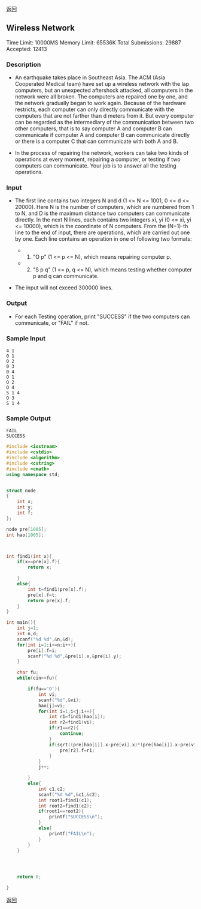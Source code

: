 ﻿[返回](https://github.com/superkunn/acmer#poj)
## Wireless Network
Time Limit: 10000MS		Memory Limit: 65536K
Total Submissions: 29887		Accepted: 12413
### Description

* An earthquake takes place in Southeast Asia. The ACM (Asia Cooperated Medical team) have set up a wireless network with the lap computers, but an unexpected aftershock attacked, all computers in the network were all broken. The computers are repaired one by one, and the network gradually began to work again. Because of the hardware restricts, each computer can only directly communicate with the computers that are not farther than d meters from it. But every computer can be regarded as the intermediary of the communication between two other computers, that is to say computer A and computer B can communicate if computer A and computer B can communicate directly or there is a computer C that can communicate with both A and B. 

* In the process of repairing the network, workers can take two kinds of operations at every moment, repairing a computer, or testing if two computers can communicate. Your job is to answer all the testing operations. 
### Input

* The first line contains two integers N and d (1 <= N <= 1001, 0 <= d <= 20000). Here N is the number of computers, which are numbered from 1 to N, and D is the maximum distance two computers can communicate directly. In the next N lines, each contains two integers xi, yi (0 <= xi, yi <= 10000), which is the coordinate of N computers. From the (N+1)-th line to the end of input, there are operations, which are carried out one by one. Each line contains an operation in one of following two formats: 
  * 1.	"O p" (1 <= p <= N), which means repairing computer p. 
  * 2.	"S p q" (1 <= p, q <= N), which means testing whether computer p and q can communicate. 

* The input will not exceed 300000 lines. 
### Output

* For each Testing operation, print "SUCCESS" if the two computers can communicate, or "FAIL" if not.
### Sample Input
```
4 1
0 1
0 2
0 3
0 4
O 1
O 2
O 4
S 1 4
O 3
S 1 4
```
### Sample Output
```
FAIL
SUCCESS
```
```c++
#include <iostream>
#include <cstdio>
#include <algorithm>
#include <cstring>
#include <cmath>
using namespace std;


struct node
{
    int x;
    int y;
    int f;
};

node pre[1005];
int hao[1005];



int find1(int x){
    if(x==pre[x].f){
        return x;

    }
    else{
        int t=find1(pre[x].f);
        pre[x].f=t;
        return pre[x].f;
    }
}

int main(){
    int j=1;
    int n,d;
    scanf("%d %d",&n,&d);
    for(int i=1;i<=n;i++){
        pre[i].f=i;
        scanf("%d %d",&pre[i].x,&pre[i].y);
    }

    char fu;
    while(cin>>fu){

        if(fu=='O'){
            int vi;
            scanf("%d",&vi);
            hao[j]=vi;
            for(int i=1;i<j;i++){
                int r1=find1(hao[i]);
                int r2=find1(vi);
                if(r1==r2){
                    continue;
                }
                if(sqrt((pre[hao[i]].x-pre[vi].x)*(pre[hao[i]].x-pre[vi].x)+(pre[hao[i]].y-pre[vi].y)*(pre[hao[i]].y-pre[vi].y))<=d){
                    pre[r2].f=r1;
                }
            }
            j++;

        }
        else{
            int c1,c2;
            scanf("%d %d",&c1,&c2);
            int root1=find1(c1);
            int root2=find1(c2);
            if(root1==root2){
                printf("SUCCESS\n");
            }
            else{
                printf("FAIL\n");
            }
        }
    }




    return 0;

}

```
[返回](https://github.com/superkunn/acmer#poj)
